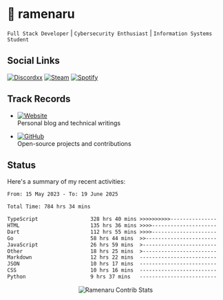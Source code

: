 # 🍜 ramenaru

`Full Stack Developer` | `Cybersecurity Enthusiast` | `Information Systems Student`

## Social Links
[![Discordxx](https://img.shields.io/badge/Discord-7289da?style=flat&logo=discord&logoColor=white)](https://discordapp.com/users/503291004200157185)
[![Steam](https://img.shields.io/badge/Steam-1b2838?style=flat&logo=steam&logoColor=white)](https://steamcommunity.com/id/ramenaru)
[![Spotify](https://img.shields.io/badge/Spotify-1ED760?logo=spotify&logoColor=white)](https://open.spotify.com/user/zehfiusachi8zilte5bqkjl2l)

## Track Records
- [![Website](https://img.shields.io/badge/Websites-FF7139?style=for-the-badge&logo=ghost&logoColor=white)](https://ramenaru.me)  
  Personal blog and technical writings

- [![GitHub](https://img.shields.io/badge/Github_Projects-181717?style=for-the-badge&logo=github&logoColor=white)](https://github.com/ramenaru)  
  Open-source projects and contributions

## Status

Here's a summary of my recent activities:

<!--START_SECTION:waka-->

```txt
From: 15 May 2023 - To: 19 June 2025

Total Time: 784 hrs 34 mins

TypeScript                 328 hrs 40 mins >>>>>>>>>>---------------   41.89 %
HTML                       135 hrs 36 mins >>>>---------------------   17.29 %
Dart                       112 hrs 55 mins >>>>---------------------   14.39 %
Go                         58 hrs 44 mins  >>-----------------------   07.49 %
JavaScript                 26 hrs 59 mins  >------------------------   03.44 %
Other                      18 hrs 25 mins  >------------------------   02.35 %
Markdown                   12 hrs 22 mins  -------------------------   01.58 %
JSON                       10 hrs 17 mins  -------------------------   01.31 %
CSS                        10 hrs 16 mins  -------------------------   01.31 %
Python                     9 hrs 37 mins   -------------------------   01.23 %
```

<!--END_SECTION:waka-->

<div style="text-align: center;">
   <img align="center" src="https://github-readme-streak-stats.herokuapp.com/?user=Ramenaru&theme=dark&card_width=520" alt="Ramenaru Contrib Stats" />
</div>

